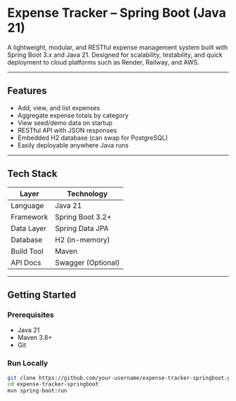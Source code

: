 # Expense Tracker – Spring Boot (Java 21)

A lightweight, modular, and RESTful expense management system built with Spring Boot 3.x and Java 21. Designed for scalability, testability, and quick deployment to cloud platforms such as Render, Railway, and AWS.

---

## Features

- Add, view, and list expenses
- Aggregate expense totals by category
- View seed/demo data on startup
- RESTful API with JSON responses
- Embedded H2 database (can swap for PostgreSQL)
- Easily deployable anywhere Java runs

---

## Tech Stack

| Layer       | Technology          |
|------------|----------------------|
| Language    | Java 21              |
| Framework   | Spring Boot 3.2+     |
| Data Layer  | Spring Data JPA      |
| Database    | H2 (in-memory)       |
| Build Tool  | Maven                |
| API Docs    | Swagger (Optional)   |

---

##  Getting Started

###  Prerequisites

- Java 21
- Maven 3.8+
- Git

### Run Locally

```bash
git clone https://github.com/your-username/expense-tracker-springboot.git
cd expense-tracker-springboot
mvn spring-boot:run

